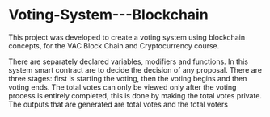 # Voting-System---Blockchain
This project was developed to create a voting system using blockchain concepts, for the VAC Block Chain and Cryptocurrency course.

There are separately declared variables, modifiers and functions. In this system smart contract are to decide the decision of any proposal. There are three stages: first is starting the voting, then the voting begins and then voting ends. The total votes can only be viewed only after the voting process is entirely completed, this is done by making the total votes private. The outputs that are generated are total votes and the total voters
